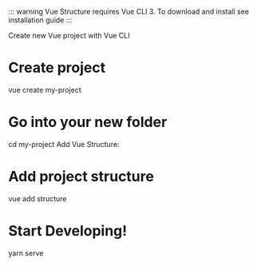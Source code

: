 ::: warning Vue Structure requires Vue CLI 3.
  To download and install see installation guide 
:::

Create new Vue project with Vue CLI
# Create project
vue create my-project
# Go into your new folder
cd my-project
Add Vue Structure:
# Add project structure
vue add structure
# Start Developing!
yarn serve